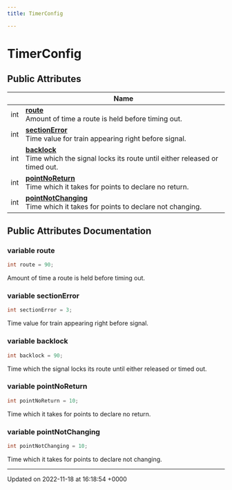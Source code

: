 ```yaml
---
title: TimerConfig

---
```


# TimerConfig





## Public Attributes

|                | Name           |
| -------------- | -------------- |
| int | **[route](/SignallingSystem-doc/mainsystem/Classes/classTimerConfig/#variable-route)** <br>Amount of time a route is held before timing out.  |
| int | **[sectionError](/SignallingSystem-doc/mainsystem/Classes/classTimerConfig/#variable-sectionerror)** <br>Time value for train appearing right before signal.  |
| int | **[backlock](/SignallingSystem-doc/mainsystem/Classes/classTimerConfig/#variable-backlock)** <br>Time which the signal locks its route until either released or timed out.  |
| int | **[pointNoReturn](/SignallingSystem-doc/mainsystem/Classes/classTimerConfig/#variable-pointnoreturn)** <br>Time which it takes for points to declare no return.  |
| int | **[pointNotChanging](/SignallingSystem-doc/mainsystem/Classes/classTimerConfig/#variable-pointnotchanging)** <br>Time which it takes for points to declare not changing.  |

## Public Attributes Documentation

### variable route

```csharp
int route = 90;
```

Amount of time a route is held before timing out. 

### variable sectionError

```csharp
int sectionError = 3;
```

Time value for train appearing right before signal. 

### variable backlock

```csharp
int backlock = 90;
```

Time which the signal locks its route until either released or timed out. 

### variable pointNoReturn

```csharp
int pointNoReturn = 10;
```

Time which it takes for points to declare no return. 

### variable pointNotChanging

```csharp
int pointNotChanging = 10;
```

Time which it takes for points to declare not changing. 

-------------------------------

Updated on 2022-11-18 at 16:18:54 +0000